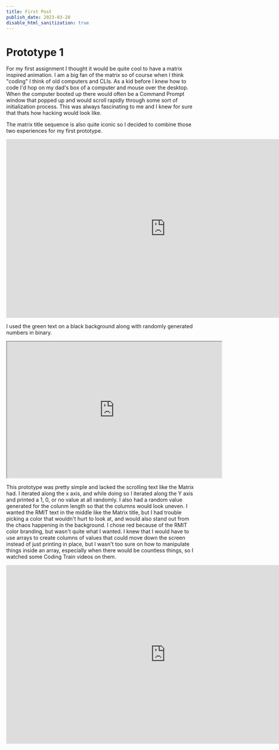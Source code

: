 ```yaml
---
title: First Post
publish_date: 2023-03-20
disable_html_sanitization: true
---
```


# Prototype 1

<!-- ## This is a smaller title!

This is what *italics* looks like!

This is what **bold** looks like!

This is my first blog post!

>This is what a quote looks like

This is what a variable 'framecount' looks like

![waterfall](../images/waterfall.jpeg) this is an image 2 -->
<!-- ADD 42 to iframe Height -->
For my first assignment I thought it would be quite cool to have a matrix inspired animation.
I am a big fan of the matrix so of course when I think "coding" I think of old computers and 
CLIs. As a kid before I knew how to code I'd hop on my dad's box of a computer and mouse over the desktop.
When the computer booted up there would often be a Command Prompt window that popped up and would scroll rapidly through some sort of 
initialization process. This was always fascinating to me and I knew for sure that thats how hacking would look like.

The matrix title sequence is also quite iconic so I decided to combine those two experiences for my first prototype.

<iframe width="853" height="480" src="https://www.youtube.com/embed/Or2m7rYHb_Q" title="The Matrix (1999) Opening Titles/Ident" frameborder="0" allow="accelerometer; autoplay; clipboard-write; encrypted-media; gyroscope; picture-in-picture; web-share" allowfullscreen></iframe>

I used the green text on a black background along with randomly generated numbers in binary.

<iframe src="https://editor.p5js.org/toveys/full/ExEetYOvx" width="576" height="366"></iframe> 

This prototype was pretty simple and lacked the scrolling text like the Matrix had. I iterated along the x axis, and while doing so I iterated along the Y
axis and printed a 1, 0, or no value at all randomly. I also had a random value generated for the colunm length so that the columns would look uneven. I wanted the RMIT text in the middle like the Matrix title, but I had trouble picking a color that wouldn't hurt to look at, and would also stand out from the chaos happening in the background. I chose red because of the RMIT color branding, but wasn't quite what I wanted. I knew that I would have to use arrays to create columns of values that could move down the screen instead of just printing in place, but I wasn't too sure on how to manipulate things inside an array, especially when there would be countless things, so I watched some Coding Train videos on them.

<iframe width="853" height="480" src="https://www.youtube.com/embed/pGkSHeEZLMU" title="7.3: Arrays of Objects - p5.js Tutorial" frameborder="0" allow="accelerometer; autoplay; clipboard-write; encrypted-media; gyroscope; picture-in-picture; web-share" allowfullscreen></iframe>